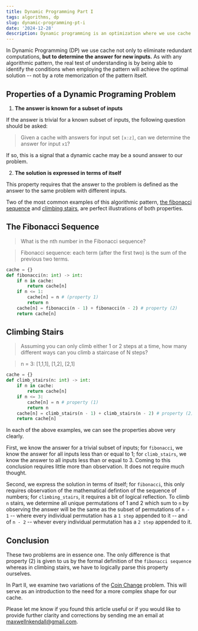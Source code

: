 ```yaml
---
title: Dynamic Programming Part I
tags: algorithms, dp
slug: dynamic-programming-pt-i
date: '2024-12-28'
description: Dynamic programming is an optimization where we use cache not only to eliminate redundant computations, but to determine the answer for new inputs.
---
```


In Dynamic Programming (DP) we use cache not only to eliminate redundant computations, **but to determine the answer for new inputs.** As with any algorithmic pattern, the real test of understanding is by being able to identify the conditions when employing the pattern will achieve the optimal solution -- not by a rote memorization of the pattern itself.

## Properties of a Dynamic Programing Problem

1. **The answer is known for a subset of inputs**

If the answer is trivial for a known subset of inputs, the following question should be asked:

> Given a cache with answers for input set `[x:z]`, can we determine the answer for input `x1`?

If so, this is a signal that a dynamic cache may be a sound answer to our problem.

2. **The solution is expressed in terms of itself**

This property requires that the answer to the problem is defined as the answer to the same problem with different inputs.

Two of the most common examples of this algorithmic pattern, [the fibonacci sequence](https://leetcode.com/problems/fibonacci-number/description/) and [climbing stairs](https://leetcode.com/problems/climbing-stairs/description/), are perfect illustrations of both properties.

## The Fibonacci Sequence

> What is the nth number in the Fibonacci sequence?

> Fibonacci sequence: each term (after the first two) is the sum of the previous two terms.

```python
cache = {}
def fibonacci(n: int) -> int:
    if n in cache:
        return cache[n]
    if n <= 1:
        cache[n] = n # (property 1)
        return n
    cache[n] = fibonacci(n - 1) + fibonacci(n - 2) # property (2)
    return cache[n]
```

## Climbing Stairs

> Assuming you can only climb either 1 or 2 steps at a time, how many different ways can you climb a staircase of N steps?

> n = 3: [1,1,1], [1,2], [2,1]

```python
cache = {}
def climb_stairs(n: int) -> int:
    if n in cache:
        return cache[n]
    if n <= 3:
        cache[n] = n # property (1)
        return n
    cache[n] = climb_stairs(n - 1) + climb_stairs(n - 2) # property (2)
    return cache[n]
```

In each of the above examples, we can see the properties above very clearly.

First, we know the answer for a trivial subset of inputs; for `fibonacci`, we know the answer for all inputs less than or equal to 1; for `climb_stairs`, we know the answer to all inputs less than or equal to 3. Coming to this conclusion requires little more than observation. It does not require much thought.

Second, we express the solution in terms of itself; for `fibonacci`, this only requires observation of the mathematical defintion of the sequence of numbers; for `climbing_stairs`, it requires a bit of logical reflection. To climb `n` stairs, we determine all unique permutations of 1 and 2 which sum to `n` by observing the answer will be the same as the subset of permutations of `n - 1` -- where every individual permutation has a `1 step` appended to it -- and of `n - 2` -- whever every individual permutation has a `2 step` appended to it.


## Conclusion

These two problems are in essence one. The only difference is that property (2) is given to us by the formal definition of the `fibonacci sequence` whereas in climbing stairs, we have to logically parse this property ourselves.

In Part II, we examine two variations of the [Coin Change](https://leetcode.com/problems/coin-change/description/) problem. This will serve as an introduction to the need for a more complex shape for our cache.

Please let me know if you found this article useful or if you would like to provide further clarity and corrections by sending me an email at [maxwellnkendall@gmail.com](mailto:maxwellnkendall@gmail.com?subject=Feedback%20on%20Dynamic%20Programming%20Part%20I).
